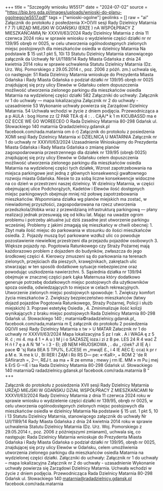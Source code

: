 +++
title = "Szczegóły wniosku W5517"
date = "2024-07-02"
source = "https://bip.brg.gda.pl/images/uploads/wnioski-do-planu-ogolnego/w5517.pdf"
tags = ["wnioski-ogolne"]
geolinks = []
raw = "ai” Załącznik do protokołu z posłedzenia X>O(VII sesji Rady Dzielnicy Matarnia f 7 7) URZĄD MIEJSKI W GOAŃSKU (ERZE ) nA WSPÓŁPRACY Z MIESZKAŃCAMIĄ Nr XXXVII/63/2024 Rady Dzielnicy Matarnia z dnia 11 czerwca 2024 roku w sprawie wniosku o wydzielenie części działki nr nr 139/95 obręb nr 0025, w celu utworzenia ogólnodostępnych zielonych miejsc postojowych dla mieszkańców osiedla w dzielnicy Matarnia Na podstawie $ 15 ust.1 pkt 5, 10i 13 Statutu Dzielnicy Matarnia stanowiącego załącznik da Uchwały Nr UI/1189/14 Rady Miasta Gdańska z dnia 24 kwietnia 2014 roku w sprawie uchwalenia Statutu Dzielnicy Matarnia (Dz. Urz. Woj. Pomorskiego z 29.05.2014 r., poz. 2006 z późń. zm.) uchwala się, co następuje: 51 Rada Dzielnicy Matarnia wnioskuje do Prezydenta Miasta Gdańska i Rady Miasta Gdańska o podział działki nr 139/95 obręb nr 0025 znajdującej się przy ulicy Elewów w Gdańsku celem dopuszczenia możliwość utworzenia zielonego parkingu dla mieszkańców osiedla Matarnia na wydzielonej części działki 582 Załączniki do uchwały: Załącznik nr 1 do uchwały — mapa lokalizacyjna Załącznik nr 2 do uchwały - uzasadnienie 53 Wykonanie uchwały powierza się Zarządowi Dzielnicy Matarnia. 54 Uchwała wchodzi w życie z dniem podjęcia. Przewodnicząca a a p AULA : bog Home zz (2 PAR TEA dj 4 : . .  CĄA/* k 1 m  KICUBASSD ma e OZ ECCE WE GO WOREECEO  O Rada Dzielnicy Matarnia 80-298 Gdańsk ul. Słowackiego 140 matarnia Qradadzielnicy.gdansk.pl facebook.com/rada.matarnia  om ó r) Załącznik do protokolu z posiedzenia XOMI sesji Rady Dzielnicy Matarnia xi DZIELNICĄ U MATARNIA Załącznik nr 1 do uchwały nr XXXVII/63/2024 Uzasadnienie Wnioskujemy do Prezydenta Miasta Gdańska i Rady Miasta Gdańska o zmianę planów zagospodarowania przestrzennego dla działek nr 139/95 (obręb 0025) znajdującej się przy ulicy Elewów w Gdańsku celem dopuszczenia możliwość utworzenia zielonego parkingu dla mieszkańców osiedla Matarnia na wydzielonej części tych działek, Wzrost zapotrzebowania na miejsca parkingowe jest jedną z głównych konsekwencji gwałtownego rozwoju miasta Gdańska. Niesie to za sobą liczne konsekwencje widoczne na co dzień w przestrzeni naszej dzielnicy. W dzielnicy Matarnia, w części obejmującej ulice Podchorążych, Kadetów i Elewów ilość dostępnych miejsc parkingowych obejmuje mniej niż połowę zapotrzebowania mieszkańców. Wspomniana działka wg planów miejskich ma zostać, w niewiadomej przyszłości, zagospodarowana na rzecz utworzenia przedszkola/żłobka wraz z przewidzianą infrastrukturą parkingową — płany realizacji jednak przesuwają się od kilku lat. Mając na uwadze ogrom problemu i potrzeby aktualne już dziś zasadne jest utworzenie parkingu wcześniej. Problemy z jakimi zmagają się mieszkańcy w chwili obecnej: 1. Zbyt mała ilość miejsc do parkowania w stosunku do ilości mieszkańców osiedla. 2. Pojazdy muszą być parkowane wzdłuż ulic co powoduje pozostawienie niewielkiej przestrzeni dla przejazdu pojazdów osobowych  3. Większe pojazdy np. Pogotowia Ratunkowego czy Straży Pożarnej mają każdorazowo problem z dojazdem do budynków, zwłaszcza do jego środkowej części 4. Kierowcy zmuszeni są do parkowania na terenach zielonych, przejściach dla pieszych, krawężnikach, zakrętach ulic stwarzając w ten sposób dodatkowe sytuacje niebezpieczne oraz powodując uszkodzenia nawierzchni. 5. Sąsiednia działka nr 139/94 obejmuje w znacznej części park Łąka Maternusa który dodatkowo generuje potrzebę dodatkowych miejsc postojowych dla użytkowników spoza osiedla, odwiedzających to miejsce w celach rekreacyjnych. Utworzenie zielonych miejsc postojowych spowoduje: 1. Zwiększy komfort życia mieszkańców 2. Zwiększy bezpieczeństwo mieszkańców (łatwy dojazd pojazdów Pogotowia Ratunkowego, Straży Pożarnej, Policji i służb miejskich) 3.  Poprawi estetykę Osiedla , 4. Zminimalizuje ilość kolizji wynikających z braku miejsc postojowych Rada Dzielnicy Matarnia 80-298 Gdańsk ul. Słowackiego 140 ; matarnia©radadzielnicy.gdansk.pl_ facebook.com/rada,matarnia m Ę załącznik do protokołu 2 posiedzenia 0Q(VII sesji Rady Dzielnicy Matarnia x tw  > U MATAR Załacznik nr 1 do uchwały nr XXXVII/63/2024 Mapa lokalizacyjna Ś pz I rak . A i WAGA  ę z 5 R. ć ; mi 4. ma 4 1 + A u ) M j i o SAZASZĘ  ioza.i zi z B pe. LES 24 R 4 wać Ź H ń ł 7 ę a A Ń 'M '= i 3 - El; zB NEM HRUOSKOWA , . du _ rżiek? JI IE Ą i pace © 'sj Rata BEA S TPU%, EJCESE m „mwajE £., i 4 IE AEC Ę:  cca) k pr r a M e. 'A me k U ,  BI RER l ŻĄM i Ró RS D— pe: «-KaR>, + ROM 2  'de R SAfiirarzh =, 2—, REJ t. aa ma + R ze emma ; mewy j rm IE. MM » m Pu j mej k ErS G-=iE  i taa Rada Dzielnicy Matamia 80-298 Gdańsk ul. Słowackiego 140 matarniaQ radadzielnicy.gdansk.pl facebook.com/rada.matarnia B "
+++

Załącznik do protokołu z posiedzenia XVII sesji Rady Dzielnicy Matarnia
URZĄD MIEJSKI W GDAŃSKU
DZIAŁ WSPÓŁPRACY Z MIESZKAŃCAMI
Nr XXXVII/63/2024
Rady Dzielnicy Matarnia
z dnia 11 czerwca 2024 roku
w sprawie wniosku o wydzielenie części działki nr 139/95, obręb nr 0025, w celu utworzenia ogólnodostępnych zielonych miejsc postojowych dla mieszkańców osiedla w dzielnicy Matarnia
Na podstawie § 15 ust. 1 pkt 5, 10 i 13 Statutu Dzielnicy Matarnia, stanowiącego załącznik do uchwały Nr U/I/1189/14 Rady Miasta Gdańska z dnia 24 kwietnia 2014 roku w sprawie uchwalenia Statutu Dzielnicy Matarnia (Dz. Urz. Woj. Pomorskiego z 29.05.2014 r., poz. 2006 z późniejszymi zmianami),
uchwala się, co następuje:
Rada Dzielnicy Matarnia wnioskuje do Prezydenta Miasta Gdańska i Rady Miasta Gdańska
o podział działki nr 139/95, obręb nr 0025, znajdującej się przy ulicy Elewów w Gdańsku, celem umożliwienia utworzenia zielonego parkingu dla mieszkańców osiedla Matarnia na wydzielonej części działki.
Załączniki do uchwały:
Załącznik nr 1 do uchwały – mapa lokalizacyjna
Załącznik nr 2 do uchwały - uzasadnienie
Wykonanie uchwały powierza się Zarządowi Dzielnicy Matarnia.
Uchwała wchodzi w życie z dniem podjęcia.
Przewodnicząca
Rada Dzielnicy Matarnia
80-298 Gdańsk ul. Słowackiego 140
matarnia@radadzielnicy.gdansk.pl
facebook.com/rada.matarnia


